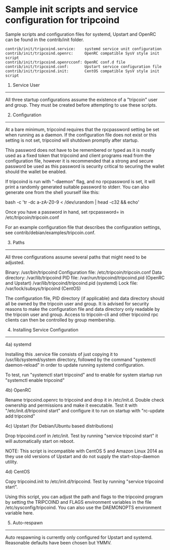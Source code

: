 Sample init scripts and service configuration for tripcoind
==========================================================

Sample scripts and configuration files for systemd, Upstart and OpenRC
can be found in the contrib/init folder.

    contrib/init/tripcoind.service:    systemd service unit configuration
    contrib/init/tripcoind.openrc:     OpenRC compatible SysV style init script
    contrib/init/tripcoind.openrcconf: OpenRC conf.d file
    contrib/init/tripcoind.conf:       Upstart service configuration file
    contrib/init/tripcoind.init:       CentOS compatible SysV style init script

1. Service User
---------------------------------

All three startup configurations assume the existence of a "tripcoin" user
and group.  They must be created before attempting to use these scripts.

2. Configuration
---------------------------------

At a bare minimum, tripcoind requires that the rpcpassword setting be set
when running as a daemon.  If the configuration file does not exist or this
setting is not set, tripcoind will shutdown promptly after startup.

This password does not have to be remembered or typed as it is mostly used
as a fixed token that tripcoind and client programs read from the configuration
file, however it is recommended that a strong and secure password be used
as this password is security critical to securing the wallet should the
wallet be enabled.

If tripcoind is run with "-daemon" flag, and no rpcpassword is set, it will
print a randomly generated suitable password to stderr.  You can also
generate one from the shell yourself like this:

bash -c 'tr -dc a-zA-Z0-9 < /dev/urandom | head -c32 && echo'

Once you have a password in hand, set rpcpassword= in /etc/tripcoin/tripcoin.conf

For an example configuration file that describes the configuration settings, 
see contrib/debian/examples/tripcoin.conf.

3. Paths
---------------------------------

All three configurations assume several paths that might need to be adjusted.

Binary:              /usr/bin/tripcoind
Configuration file:  /etc/tripcoin/tripcoin.conf
Data directory:      /var/lib/tripcoind
PID file:            /var/run/tripcoind/tripcoind.pid (OpenRC and Upstart)
                     /var/lib/tripcoind/tripcoind.pid (systemd)
Lock file:           /var/lock/subsys/tripcoind (CentOS)

The configuration file, PID directory (if applicable) and data directory
should all be owned by the tripcoin user and group.  It is advised for security
reasons to make the configuration file and data directory only readable by the
tripcoin user and group.  Access to tripcoin-cli and other tripcoind rpc clients
can then be controlled by group membership.

4. Installing Service Configuration
-----------------------------------

4a) systemd

Installing this .service file consists of just copying it to
/usr/lib/systemd/system directory, followed by the command
"systemctl daemon-reload" in order to update running systemd configuration.

To test, run "systemctl start tripcoind" and to enable for system startup run
"systemctl enable tripcoind"

4b) OpenRC

Rename tripcoind.openrc to tripcoind and drop it in /etc/init.d.  Double
check ownership and permissions and make it executable.  Test it with
"/etc/init.d/tripcoind start" and configure it to run on startup with
"rc-update add tripcoind"

4c) Upstart (for Debian/Ubuntu based distributions)

Drop tripcoind.conf in /etc/init.  Test by running "service tripcoind start"
it will automatically start on reboot.

NOTE: This script is incompatible with CentOS 5 and Amazon Linux 2014 as they
use old versions of Upstart and do not supply the start-stop-daemon utility.

4d) CentOS

Copy tripcoind.init to /etc/init.d/tripcoind. Test by running "service tripcoind start".

Using this script, you can adjust the path and flags to the tripcoind program by 
setting the TRIPCOIND and FLAGS environment variables in the file 
/etc/sysconfig/tripcoind. You can also use the DAEMONOPTS environment variable here.

5. Auto-respawn
-----------------------------------

Auto respawning is currently only configured for Upstart and systemd.
Reasonable defaults have been chosen but YMMV.


